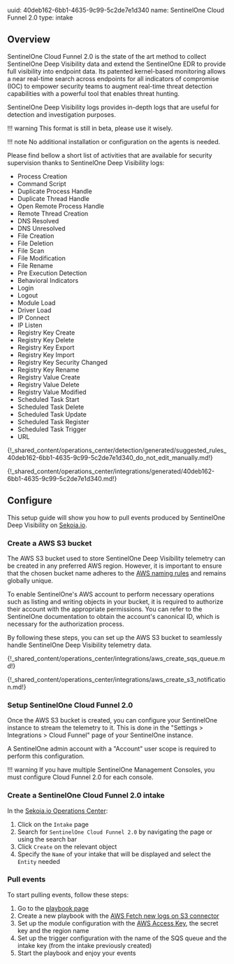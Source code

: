 uuid: 40deb162-6bb1-4635-9c99-5c2de7e1d340
name: SentinelOne Cloud Funnel 2.0
type: intake

## Overview

SentinelOne Cloud Funnel 2.0 is the state of the art method to collect SentinelOne Deep Visibility data and extend the SentinelOne EDR to provide full visibility into endpoint data. Its patented kernel-based monitoring allows a near real-time search across endpoints for all indicators of compromise (IOC) to empower security teams to augment real-time threat detection capabilities with a powerful tool that enables threat hunting.

SentinelOne Deep Visibility logs provides in-depth logs that are useful for detection and investigation purposes.

!!! warning
    This format is still in beta, please use it wisely.

!!! note
    No additional installation or configuration on the agents is needed.

Please find bellow a short list of activities that are available for security supervision thanks to SentinelOne Deep Visibility logs:

- Process Creation
- Command Script
- Duplicate Process Handle
- Duplicate Thread Handle
- Open Remote Process Handle
- Remote Thread Creation
- DNS Resolved
- DNS Unresolved
- File Creation
- File Deletion
- File Scan
- File Modification
- File Rename
- Pre Execution Detection
- Behavioral Indicators
- Login 
- Logout
- Module Load
- Driver Load
- IP Connect
- IP Listen
- Registry Key Create
- Registry Key Delete
- Registry Key Export
- Registry Key Import
- Registry Key Security Changed
- Registry Key Rename
- Registry Value Create
- Registry Value Delete
- Registry Value Modified
- Scheduled Task Start
- Scheduled Task Delete
- Scheduled Task Update
- Scheduled Task Register
- Scheduled Task Trigger
- URL

{!_shared_content/operations_center/detection/generated/suggested_rules_40deb162-6bb1-4635-9c99-5c2de7e1d340_do_not_edit_manually.md!}

{!_shared_content/operations_center/integrations/generated/40deb162-6bb1-4635-9c99-5c2de7e1d340.md!}

## Configure

This setup guide will show you how to pull events produced by SentinelOne Deep Visibility on [Sekoia.io](https://app.sekoia.io/).

### Create a AWS S3 bucket

The AWS S3 bucket used to store SentinelOne Deep Visibility telemetry can be created in any preferred AWS region. However, it is important to ensure that the chosen bucket name adheres to the [AWS naming rules](https://docs.aws.amazon.com/AmazonS3/latest/userguide/bucketnamingrules.html) and remains globally unique.

To enable SentinelOne's AWS account to perform necessary operations such as listing and writing objects in your bucket, it is required to authorize their account with the appropriate permissions. You can refer to the SentinelOne documentation to obtain the account's canonical ID, which is necessary for the authorization process.

By following these steps, you can set up the AWS S3 bucket to seamlessly handle SentinelOne Deep Visibility telemetry data.


{!_shared_content/operations_center/integrations/aws_create_sqs_queue.md!}

{!_shared_content/operations_center/integrations/aws_create_s3_notification.md!}

### Setup SentinelOne Cloud Funnel 2.0

Once the AWS S3 bucket is created, you can configure your SentinelOne instance to stream the telemetry to it. This is done in the "Settings > Integrations > Cloud Funnel" page of your SentinelOne instance.

A SentinelOne admin account with a "Account" user scope is required to perform this configuration.

!!! warning
    If you have multiple SentinelOne Management Consoles, you must configure Cloud Funnel 2.0 for each console.

### Create a SentinelOne Cloud Funnel 2.0 intake

In the [Sekoia.io Operations Center](https://app.sekoia.io/operations/intakes):

1. Click on the `Intake` page
2. Search for `SentinelOne Cloud Funnel 2.0` by navigating the page or using the search bar
3. Click `Create` on the relevant object
4. Specify the `Name` of your intake that will be displayed and select the `Entity` needed

### Pull events

To start pulling events, follow these steps: 

1. Go to the [playbook page](https://app.sekoia.io/operations/playbooks) 
2. Create a new playbook with the [AWS Fetch new logs on S3 connector](../../../../automate/library/aws#fetch-new-logs-on-s3)
3. Set up the module configuration with the [AWS Access Key](https://docs.aws.amazon.com/IAM/latest/UserGuide/id_credentials_access-keys.html), the secret key and the region name
4. Set up the trigger configuration with the name of the SQS queue and the intake key (from the intake previously created)
5. Start the playbook and enjoy your events
